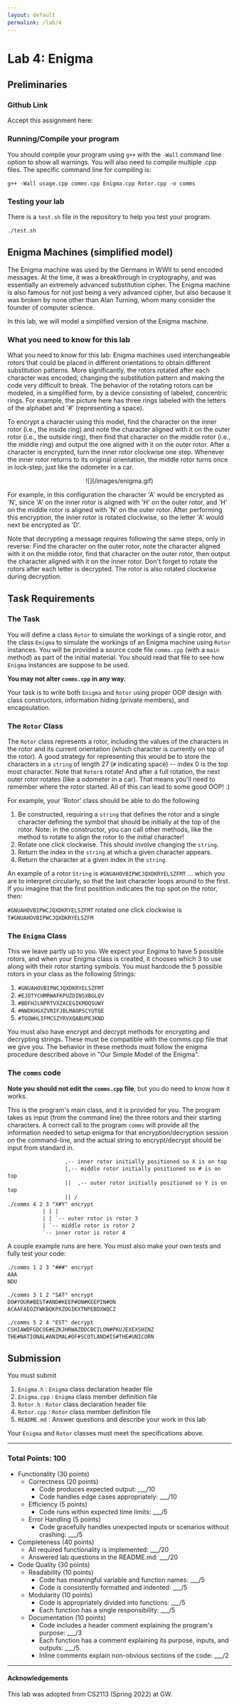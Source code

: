 ```yaml
---
layout: default
permalink: /lab/4
---
```


# Lab 4: Enigma 

## Preliminaries

### Github Link

Accept this assignment here: []()


### Running/Compile your program

You should compile your program using `g++` with the `-Wall` command line option to show all warnings. You will also need to compile multiple .cpp files. The specific command line for compiling is:

```Shell
g++ -Wall usage.cpp comms.cpp Enigma.cpp Rotor.cpp -o comms
```

### Testing your lab

There is a `test.sh` file in the repository to help you test your program.

```Shell
./test.sh
```


## Enigma Machines (simplified model)

The Enigma machine was used by the Germans in WWII to send encoded messages. At the time, it was a breakthrough in cryptography, and was essentially an extremely advanced substitution cipher. The Enigma machine is also famous for not just being a very advanced cipher, but also because it was broken by none other than Alan Turning, whom many consider the founder of computer science.

In this lab, we will model a simplified version of the Enigma machine. 


### What you need to know for this lab

What you need to know for this lab: Enigma machines used interchangeable rotors that could be placed in different orientations to obtain different substitution patterns. More significantly, the rotors rotated after each character was encoded, changing the substitution pattern and making the code very difficult to break. The behavior of the rotating rotors can be modeled, in a simplified form, by a device consisting of labeled, concentric rings. For example, the picture here has three rings labeled with the letters of the alphabet and '#' (representing a space).

To encrypt a character using this model, find the character on the inner rotor (i.e., the inside ring) and note the character aligned with it on the outer rotor (i.e., the outside ring), then find that character on the middle rotor (i.e., the middle ring) and output the one aligned with it on the outer rotor. After a character is encrypted, turn the inner rotor clockwise one step. Whenever the inner rotor returns to its original orientation, the middle rotor turns once in lock-step, just like the odometer in a car.

<div style="text-align:center">
![](/images/enigma.gif)
</div>

For example, in this configuration the character 'A' would be encrypted as 'N', since 'A' on the inner rotor is aligned with 'H' on the outer rotor, and 'H' on the middle rotor is aligned with 'N' on the outer rotor. After performing this encryption, the inner rotor is rotated clockwise, so the letter 'A' would next be encrypted as 'D'.


Note that decrypting a message requires following the same steps, only in reverse: Find the character on the outer rotor, note the character aligned with it on the middle rotor, find that character on the outer rotor, then output the character aligned with it on the inner rotor. Don't forget to rotate the rotors after each letter is decrypted. The rotor is also rotated clockwise during decryption. 

## Task Requirements

### The Task

You will define a class `Rotor` to simulate the workings of a single rotor, and the class `Enigma` to simulate the workings of an Enigma machine using `Rotor` instances. You will be provided a source code file `comms.cpp` (with a `main` method) as part of the initial material. You should read that file to see how `Enigma` instances are suppose to be used.

**You may not alter `comms.cpp` in any way.** 

Your task is to write both `Enigma` and `Rotor` using proper OOP design with class constructors, information hiding (private members), and encapsulation.

### The `Rotor` Class

The `Rotor` class represents a rotor, including the values of the characters in the rotor and its current orientation (which character is currently on top of the rotor). A good strategy for representing this would be to store the characters in a `string` of length 27 (`#` indicating space) -- index 0 is the top most character. Note that `Rotor`s rotate! And after a full rotation, the next outer rotor rotates (like a odometer in a car). That means you'll need to remember where the rotor started. All of this can lead to some good OOP! :)

For example, your 'Rotor' class should be able to do the following

1.    Be constructed, requiring a `string` that defines the rotor and a single character defining the symbol that should be initially at the top of the rotor. Note: in the constructor, you can call other methods, like the method to rotate to align the rotor to the initial character!
2.    Rotate one click clockwise. This should involve changing the `string`.
3.    Return the index in the `string` at which a given character appears.
4.    Return the character at a given index in the `string`. 

An example of a rotor `String` is `#GNUAHOVBIPWCJQXDKRYELSZFMT` ... which you are to interpret circularly, so that the last character loops around to the first. If you imagine that the first positition indicates the top spot on the rotor, then:

`#GNUAHOVBIPWCJQXDKRYELSZFMT` rotated one click clockwise is `T#GNUAHOVBIPWCJQXDKRYELSZFM`

### The `Enigma` Class

This we leave partly up to you. We expect your Engima to have 5 possible rotors, and when your Enigma class is created, it chooses which 3 to use along with their rotor starting symbols. You must hardcode the 5 possible rotors in your class as the following Strings:

1. `#GNUAHOVBIPWCJQXDKRYELSZFMT`
2. `#EJOTYCHMRWAFKPUZDINSXBGLQV`
3. `#BDFHJLNPRTVXZACEGIKMOQSUWY`
4. `#NWDKHGXZVRIFJBLMAOPSCYUTQE`
5. `#TGOWHLIFMCSZYRVXQABUPEJKND`

You must also have encrypt and decrypt methods for encrypting and decrypting strings. These must be compatible with the comms.cpp file that we give you. The behavior in these methods must follow the enigma procedure described above in "Our Simple Model of the Enigma". 

### The `comms` code

**Note you should not edit the `comms.cpp` file**, but you do need to know how it works. 

This is the program's main class, and it is provided for you. The program takes as input (from the command line) the three rotors and their starting characters. A correct call to the program `comms` will provide all the information needed to setup enigma for that encryption/decryption session on the command-line, and the actual string to encrypt/decrypt should be input from standard in.

```
                  ,-- inner rotor initially positioned so X is on top
                  |,-- middle rotor initially positioned so # is on top
                  ||  ,-- outer rotor initially positioned so Y is on top
                  || /
./comms 4 2 3 "X#Y" encrypt
           | | |
           | | `-- outer rotor is rotor 3
           | `-- middle rotor is rotor 2
           `-- inner rotor is rotor 4
```


A couple example runs are here. You must also make your own tests and fully test your code:

```
./comms 1 2 3 "###" encrypt
AAA
NDU
```

```
./comms 3 1 2 "SAT" encrypt
DO#YOUR#BEST#AND#KEEP#ON#KEEPIN#ON
ACAAFAEOZFWKBQKPXZOGIKXTNPEBDXWQCZ
```

```
./comms 5 2 4 "EST" decrypt
CSHIAWDFGDCOE#EZKJHRWAZDDCBCILON#PKUJEXEXSHINZ
THE#NATIONAL#ANIMAL#OF#SCOTLAND#IS#THE#UNICORN
```

## Submission

<div class="requirement">
You must submit

1. `Enigma.h` : `Enigma` class declaration header file
2. `Enigma.cpp` : `Enigma` class member definition file
3.  `Rotor.h` : `Rotor` class declaration header file
4. `Rotor.cpp` : `Rotor` class member definition file
5. `README.md` : Answer questions and describe your work in this lab

Your `Enigma` and `Rotor` classes must meet the specifications above. 

</div>

---

### Total Points: 100

- Functionality (30 points)
   - Correctness (20 points)
      - Code produces expected output: ___/10
      - Code handles edge cases appropriately: ___/10
   - Efficiency (5 points)
      - Code runs within expected time limits: ___/5
   - Error Handling (5 points)
      - Code gracefully handles unexpected inputs or scenarios without crashing: ___/5
- Completeness (40 points)
   - All required functionality is implemented: ___/20
   - Answered lab questions in the README.md: ___/20
- Code Quality (30 points)
    - Readability (10 points)
        - Code has meaningful variable and function names: ___/5
        - Code is consistently formatted and indented: ___/5
    - Modularity (10 points)
        - Code is appropriately divided into functions: ___/5
        - Each function has a single responsibility: ___/5
    - Documentation (10 points)
        - Code includes a header comment explaining the program's purpose: ___/3
        - Each function has a comment explaining its purpose, inputs, and outputs: ___/5
        - Inline comments explain non-obvious sections of the code: ___/2

---

#### Acknowledgements

This lab was adopted from CS2113 (Spring 2022) at GW.

